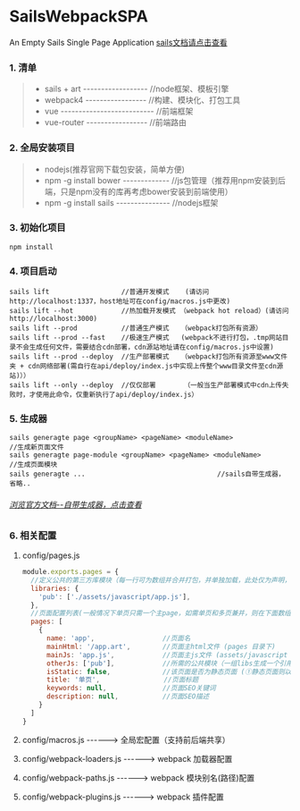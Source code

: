 # SailsWebpackSPA

An Empty Sails Single Page Application [sails文档请点击查看](http://sailsjs.org)

### 1. 清单

> * sails + art ------------------ //node框架、模板引擎
> * webpack4 ----------------- //构建、模块化、打包工具
> * vue -------------------------- //前端框架
> * vue-router ----------------- //前端路由

### 2. 全局安装项目

> * nodejs(推荐官网下载包安装，简单方便)
> * npm -g install bower ------------- //js包管理（推荐用npm安装到后端，只是npm没有的库再考虑bower安装到前端使用）
> * npm -g install sails --------------- //nodejs框架

### 3. 初始化项目

```
npm install
```

### 4. 项目启动

```
sails lift                  //普通开发模式    (请访问http://localhost:1337，host地址可在config/macros.js中更改)
sails lift --hot            //热加载开发模式 （webpack hot reload）(请访问http://localhost:3000)
sails lift --prod           //普通生产模式   （webpack打包所有资源）
sails lift --prod --fast    //极速生产模式   (webpack不进行打包，.tmp网站目录不会生成任何文件，需要结合cdn部署，cdn源站地址请在config/macros.js中设置)
sails lift --prod --deploy  //生产部署模式   （webpack打包所有资源至www文件夹 + cdn网络部署(需自行在api/deploy/index.js中实现上传整个www目录文件至cdn源站)））
sails lift --only --deploy  //仅仅部署       （一般当生产部署模式中cdn上传失败时，才使用此命令，仅重新执行了api/deploy/index.js）
```

### 5. 生成器

```
sails generagte page <groupName> <pageName> <moduleName>              //生成新页面文件
sails generagte page-module <groupName> <pageName> <moduleName>        //生成页面模块
sails generagte ...                                 //sails自带生成器，省略..
```
###### [浏览官方文档--自带生成器，点击查看](http://sailsjs.com/documentation/reference/command-line-interface/sails-generate)

### 6. 相关配置

1. config/pages.js

    ```javascript
    module.exports.pages = {
      //定义公共的第三方库模块（每一行可为数组并合并打包，并单独加载，此处仅为声明，页面如需使用，请在下面pages中otherJs指定）
      libraries: {
        'pub': ['./assets/javascript/app.js'],
      },
      //页面配置列表(一般情况下单页只需一个主page，如需单页和多页兼并，则在下面数组进行其它页面配置)
      pages: [
        {
          name: 'app',                 //页面名
          mainHtml: '/app.art',        //页面主html文件 (pages 目录下)
          mainJs: 'app.js',            //页面主js文件 (assets/javascript 目录下)
          otherJs: ['pub'],            //所需的公共模块（一组libs生成一个引用文件，因此建议一个页面只用一组libs，每组内允许添加多个库）
          isStatic: false,             //该页面是否为静态页面 (①静态页面则以html格式输出到.tmp/public/pages；②动态页面则输出到views中，可在config/routes中使用)
          title: '单页',                //页面标题
          keywords: null,              //页面SEO关键词
          description: null,           //页面SEO描述
        }
      ]
    }
    ```
2. config/macros.js ------> 全局宏配置（支持前后端共享）

3. config/webpack-loaders.js ------> webpack 加载器配置

4. config/webpack-paths.js ------> webpack 模块别名(路径)配置

5. config/webpack-plugins.js ------> webpack 插件配置




